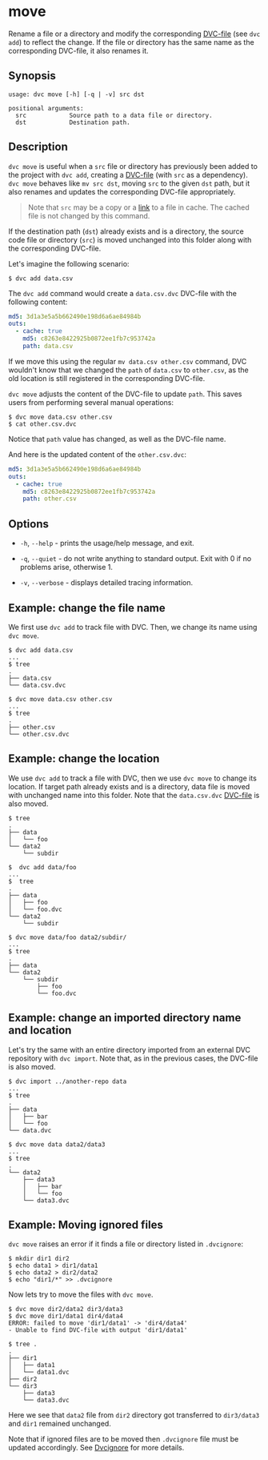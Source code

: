 # move

Rename a file or a directory and modify the corresponding
[DVC-file](/doc/user-guide/dvc-file-format) (see `dvc add`) to reflect the
change. If the file or directory has the same name as the corresponding
DVC-file, it also renames it.

## Synopsis

```usage
usage: dvc move [-h] [-q | -v] src dst

positional arguments:
  src            Source path to a data file or directory.
  dst            Destination path.
```

## Description

`dvc move` is useful when a `src` file or directory has previously been added to
the <abbr>project</abbr> with `dvc add`, creating a
[DVC-file](/doc/user-guide/dvc-file-format) (with `src` as a dependency).
`dvc move` behaves like `mv src dst`, moving `src` to the given `dst` path, but
it also renames and updates the corresponding DVC-file appropriately.

> Note that `src` may be a copy or a
> [link](/doc/user-guide/large-dataset-optimization#file-link-types-for-the-dvc-cache)
> to a file in cache. The cached file is not changed by this command.

If the destination path (`dst`) already exists and is a directory, the source
code file or directory (`src`) is moved unchanged into this folder along with
the corresponding DVC-file.

Let's imagine the following scenario:

```dvc
$ dvc add data.csv
```

The `dvc add` command would create a `data.csv.dvc` DVC-file with the following
content:

```yaml
md5: 3d1a3e5a5b662490e198d6a6ae84984b
outs:
  - cache: true
    md5: c8263e8422925b0872ee1fb7c953742a
    path: data.csv
```

If we move this using the regular `mv data.csv other.csv` command, DVC wouldn't
know that we changed the `path` of `data.csv` to `other.csv`, as the old
location is still registered in the corresponding DVC-file.

`dvc move` adjusts the content of the DVC-file to update `path`. This saves
users from performing several manual operations:

```dvc
$ dvc move data.csv other.csv
$ cat other.csv.dvc
```

Notice that `path` value has changed, as well as the DVC-file name.

And here is the updated content of the `other.csv.dvc`:

```yaml
md5: 3d1a3e5a5b662490e198d6a6ae84984b
outs:
  - cache: true
    md5: c8263e8422925b0872ee1fb7c953742a
    path: other.csv
```

## Options

- `-h`, `--help` - prints the usage/help message, and exit.

- `-q`, `--quiet` - do not write anything to standard output. Exit with 0 if no
  problems arise, otherwise 1.

- `-v`, `--verbose` - displays detailed tracing information.

## Example: change the file name

We first use `dvc add` to track file with DVC. Then, we change its name using
`dvc move`.

```dvc
$ dvc add data.csv
...
$ tree
.
├── data.csv
└── data.csv.dvc

$ dvc move data.csv other.csv
...
$ tree
.
├── other.csv
└── other.csv.dvc
```

## Example: change the location

We use `dvc add` to track a file with DVC, then we use `dvc move` to change its
location. If target path already exists and is a directory, data file is moved
with unchanged name into this folder. Note that the `data.csv.dvc`
[DVC-file](/doc/user-guide/dvc-file-format) is also moved.

```dvc
$ tree
.
├── data
│   └── foo
└── data2
    └── subdir

$  dvc add data/foo
...
$  tree
.
├── data
│   ├── foo
│   └── foo.dvc
└── data2
    └── subdir

$ dvc move data/foo data2/subdir/
...
$ tree
.
├── data
└── data2
    └── subdir
        ├── foo
        └── foo.dvc
```

## Example: change an imported directory name and location

Let's try the same with an entire directory imported from an external <abbr>DVC
repository</abbr> with `dvc import`. Note that, as in the previous cases, the
DVC-file is also moved.

```dvc
$ dvc import ../another-repo data
...
$ tree
.
├── data
│   ├── bar
│   └── foo
└── data.dvc

$ dvc move data data2/data3
...
$ tree
.
└── data2
    ├── data3
    │   ├── bar
    │   └── foo
    └── data3.dvc
```

## Example: Moving ignored files

`dvc move` raises an error if it finds a file or directory listed in
`.dvcignore`:

```dvc
$ mkdir dir1 dir2
$ echo data1 > dir1/data1
$ echo data2 > dir2/data2
$ echo "dir1/*" >> .dvcignore
```

Now lets try to move the files with `dvc move`.

```dvc
$ dvc move dir2/data2 dir3/data3
$ dvc move dir1/data1 dir4/data4
ERROR: failed to move 'dir1/data1' -> 'dir4/data4'
- Unable to find DVC-file with output 'dir1/data1'

$ tree .
.
├── dir1
│   ├── data1
│   └── data1.dvc
├── dir2
└── dir3
    ├── data3
    └── data3.dvc
```

Here we see that `data2` file from `dir2` directory got transferred to
`dir3/data3` and `dir1` remained unchanged.

Note that if ignored files are to be moved then `.dvcignore` file must be
updated accordingly. See [Dvcignore](/doc/user-guide/dvcignore) for more
details.
